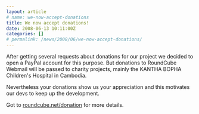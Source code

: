 ```yaml
---
layout: article
# name: we-now-accept-donations
title: We now accept donations!
date: 2008-06-13 10:11:00Z
categories: []
# permalink: /news/2008/06/we-now-accept-donations/
---
```

After getting several requests about donations for our project we decided to open a PayPal account for this purpose. But donations to RoundCube Webmail will be passed to charity projects, mainly the KANTHA BOPHA Children's Hospital in Cambodia. 

Nevertheless your donations show us your appreciation and this motivates our devs to keep up the development.

Got to [roundcube.net/donation](https://roundcube.net/donation) for more details.

